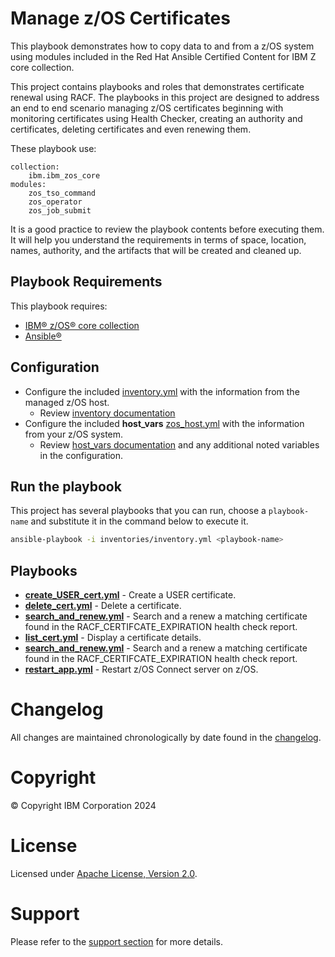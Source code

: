 # Manage z/OS Certificates

This playbook demonstrates how to copy data to and from a z/OS system using modules included in the Red Hat Ansible Certified Content for IBM Z core collection.

This project contains playbooks and roles that demonstrates certificate renewal
using RACF. The playbooks in this project are designed to address an end to end
scenario managing z/OS certificates beginning with monitoring certificates using
Health Checker, creating an authority and certificates, deleting certificates
and even renewing them.

These playbook use:

    collection:
        ibm.ibm_zos_core
    modules:
        zos_tso_command
        zos_operator
        zos_job_submit

It is a good practice to review the playbook contents before executing them.
It will help you understand the requirements in terms of space, location, names,
authority, and the artifacts that will be created and cleaned up.

## Playbook Requirements
This playbook requires:

- [IBM® z/OS® core collection](https://galaxy.ansible.com/ibm/ibm_zos_core)
- [Ansible®](https://docs.ansible.com/ansible/latest/installation_guide/intro_installation.html)

## Configuration
- Configure the included [inventory.yml](inventories/inventory.yml) with the
  information from the managed z/OS host.
  - Review [inventory documentation](../docs/share/zos_core/configure_inventory.md)
- Configure the included **host_vars** [zos_host.yml](inventories/host_vars/zos_host.yml)
  with the information from your z/OS system.
  - Review [host_vars documentation](../../docs/share/zos_core/configure_host_vars.md)
    and any additional noted variables in the configuration.

## Run the playbook
This project has several playbooks that you can run, choose a `playbook-name`
and substitute it in the command below to execute it.

```bash
ansible-playbook -i inventories/inventory.yml <playbook-name>
```

## Playbooks 
- [**create_USER_cert.yml**](create_USER_cert.yml) - Create a USER certificate.
- [**delete_cert.yml**](delete_cert.yml) - Delete a certificate.
- [**search_and_renew.yml**](search_and_renew.yml) - Search and a renew a matching certificate found in the RACF_CERTIFCATE_EXPIRATION health check report.
- [**list_cert.yml**](list_cert.yml) - Display a certificate details.
- [**search_and_renew.yml**](search_and_renew.yml) - Search and a renew a matching certificate found in the RACF_CERTIFCATE_EXPIRATION health check report.
- [**restart_app.yml**](restart_app.yml) - Restart z/OS Connect server on z/OS.

# Changelog
All changes are maintained chronologically by date found in the
[changelog](changelog.yml).

# Copyright
© Copyright IBM Corporation 2024

# License
Licensed under [Apache License,
Version 2.0](https://opensource.org/licenses/Apache-2.0).

# Support
Please refer to the [support section](../../../README.md#support) for more
details.